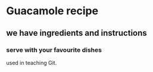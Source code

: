 # Guacamole recipe

## we have ingredients and instructions

### serve with your favourite dishes
used in teaching Git.
